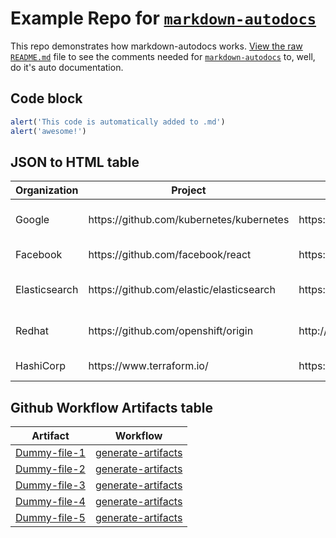 # Example Repo for [`markdown-autodocs`](https://github.com/marketplace/actions/markdown-autodocs)

This repo demonstrates how markdown-autodocs works. [View the raw `README.md`](https://raw.githubusercontent.com/dineshsonachalam/repo-using-markdown-autodocs/main/README.md) file to see the comments needed for [`markdown-autodocs`](https://github.com/marketplace/actions/markdown-autodocs) to, well, do it's auto documentation.

## Code block
<!-- MARKDOWN-AUTO-DOCS:START (CODE:src=../code-that-i-want-in-readme.js) -->
<!-- The below code snippet is automatically added from ../code-that-i-want-in-readme.js -->
```js
alert('This code is automatically added to .md')
alert('awesome!')
```
<!-- MARKDOWN-AUTO-DOCS:END -->

## JSON to HTML table
<!-- MARKDOWN-AUTO-DOCS:START (JSON_TO_HTML_TABLE:src=../json-that-i-want-in-readme-as-a-table.json) -->
<table class="JSON-TO-HTML-TABLE"><thead><tr><th class="organization-th">Organization</th><th class="project-th">Project</th><th class="website-th">Website</th><th class="license-th">License</th></tr></thead><tbody ><tr ><td class="organization-td td_text">Google</td><td class="project-td td_text">https://github.com/kubernetes/kubernetes</td><td class="website-td td_text">https://kubernetes.io/</td><td class="license-td td_text">Apache-2.0 License</td></tr>
<tr ><td class="organization-td td_text">Facebook</td><td class="project-td td_text">https://github.com/facebook/react</td><td class="website-td td_text">https://reactjs.org/</td><td class="license-td td_text">MIT License</td></tr>
<tr ><td class="organization-td td_text">Elasticsearch</td><td class="project-td td_text">https://github.com/elastic/elasticsearch</td><td class="website-td td_text">https://www.elastic.co/</td><td class="license-td td_text">Elastic License 2.0</td></tr>
<tr ><td class="organization-td td_text">Redhat</td><td class="project-td td_text">https://github.com/openshift/origin</td><td class="website-td td_text">http://www.openshift.org/</td><td class="license-td td_text">Apache-2.0 License</td></tr>
<tr ><td class="organization-td td_text">HashiCorp</td><td class="project-td td_text">https://www.terraform.io/</td><td class="website-td td_text">https://github.com/hashicorp/terraform</td><td class="license-td td_text">MPL-2.0 License</td></tr></tbody></table>
<!-- MARKDOWN-AUTO-DOCS:END -->

## Github Workflow Artifacts table
<!-- MARKDOWN-AUTO-DOCS:START (WORKFLOW_ARTIFACT_TABLE) -->
<table class="ARTIFACTS-TABLE"><thead><tr><th class="artifact-th">Artifact</th><th class="workflow-th">Workflow</th></tr></thead><tbody ><tr ><td class="artifact-td td_text"><a href=https://github.com/dineshsonachalam/repo-using-markdown-autodocs/suites/8036007766/artifacts/345437765>Dummy-file-1</a></td><td class="workflow-td td_text"><a href=https://github.com/dineshsonachalam/repo-using-markdown-autodocs/actions/runs/2950896714>generate-artifacts</a></td></tr>
<tr ><td class="artifact-td td_text"><a href=https://github.com/dineshsonachalam/repo-using-markdown-autodocs/suites/8036007766/artifacts/345437766>Dummy-file-2</a></td><td class="workflow-td td_text"><a href=https://github.com/dineshsonachalam/repo-using-markdown-autodocs/actions/runs/2950896714>generate-artifacts</a></td></tr>
<tr ><td class="artifact-td td_text"><a href=https://github.com/dineshsonachalam/repo-using-markdown-autodocs/suites/8036007766/artifacts/345437767>Dummy-file-3</a></td><td class="workflow-td td_text"><a href=https://github.com/dineshsonachalam/repo-using-markdown-autodocs/actions/runs/2950896714>generate-artifacts</a></td></tr>
<tr ><td class="artifact-td td_text"><a href=https://github.com/dineshsonachalam/repo-using-markdown-autodocs/suites/8036007766/artifacts/345437768>Dummy-file-4</a></td><td class="workflow-td td_text"><a href=https://github.com/dineshsonachalam/repo-using-markdown-autodocs/actions/runs/2950896714>generate-artifacts</a></td></tr>
<tr ><td class="artifact-td td_text"><a href=https://github.com/dineshsonachalam/repo-using-markdown-autodocs/suites/8036007766/artifacts/345437769>Dummy-file-5</a></td><td class="workflow-td td_text"><a href=https://github.com/dineshsonachalam/repo-using-markdown-autodocs/actions/runs/2950896714>generate-artifacts</a></td></tr></tbody></table>
<!-- MARKDOWN-AUTO-DOCS:END -->